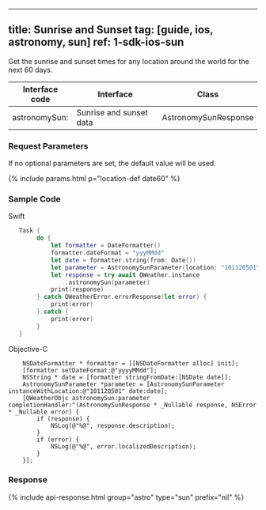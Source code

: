 <!--
 * @Date: 2025-03-06 10:02:06
 * @LastEditors: bolepichi
 * @LastEditTime: 2025-03-14 16:14:27
 * @FilePath: /dev-site/docs/_en/ios-sdk/astronomy/ios-sunrise-sunset.md
-->
---
title: Sunrise and Sunset
tag: [guide, ios, astronomy, sun]
ref: 1-sdk-ios-sun
---

Get the sunrise and sunset times for any location around the world for the next 60 days.


| Interface code            | Interface     | Class       |
| -------------------------- | -------- | ------------ |
| astronomySun: | Sunrise and sunset data | AstronomySunResponse |

### Request Parameters

If no optional parameters are set, the default value will be used.

{% include params.html p="location-def date60" %}

### Sample Code

Swift

```swift
   Task {
        do {
            let formatter = DateFormatter()
            formatter.dateFormat = "yyyMMdd"
            let date = formatter.string(from: Date())
            let parameter = AstronomySunParameter(location: "101120501", date: date)
            let response = try await QWeather.instance
                .astronomySun(parameter)
            print(response)
        } catch QWeatherError.errorResponse(let error) {
            print(error)
        } catch {
            print(error)
        }
   }
```

Objective-C

```objc
    NSDateFormatter * formatter = [[NSDateFormatter alloc] init];
    [formatter setDateFormat:@"yyyyMMdd"];
    NSString * date = [formatter stringFromDate:[NSDate date]];
    AstronomySunParameter *parameter = [AstronomySunParameter instanceWithLocation:@"101120501" date:date];
    [QWeatherObjc astronomySun:parameter completionHandler:^(AstronomySunResponse * _Nullable response, NSError * _Nullable error) {
        if (response) {
            NSLog(@"%@", response.description);
        }
        if (error) {
            NSLog(@"%@", error.localizedDescription);
        }
    }];
```
     
### Response

{% include api-response.html group="astro" type="sun" prefix="nil" %}
